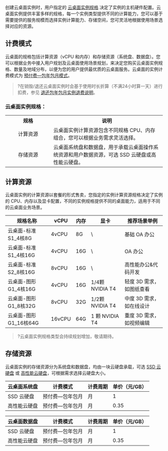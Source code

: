创建云桌面实例时，用户指定的 [云桌面实例规格](#云桌面实例规格链接) 决定了实例的主机硬件配置。云桌面实例提供丰富多样的规格，每一个实例类型提供不同的计算能力，您可以基于需要提供的服务规模而选择实例计算能力、存储空间，您可灵活地根据使用场景选择对应的资源。

## 计费模式

云桌面的规格包括计算资源（vCPU 和内存）和存储资源（系统盘、数据盘）。您可以根据业务中接入用户规划及云桌面使用场景规划，来决定您购买云桌面实例规格、数量及地域分布，以便为您的用户提供最优质的云桌面服务。云桌面的实例计费模式为 [预付费—包年包月模式](#price)。
>?在销毁/退还云桌面实例时会基于使用时长折算（不满24小时算一天）进行扣费，参见 [退还包年包月实例退费说明](#退费说明链接)。
### 云桌面实例规格：

<table>
   <tr>
      <th width="130px" style="text-align:center">规格</td>
      <th width="0px" style="text-align:center">说明</td>

   </tr>
   <tr>
      <td style="text-align:center">计算资源</td>
      <td>云桌面实例计算资源包含不同规格 CPU、内存组合，您可以根据业务需求灵活选择。</td>
   </tr>
   <tr>
      <td style="text-align:center">存储资源</td>
      <td>云桌面系统盘和数据盘，用于承载云桌面操作系统资源和用户数据资源，可选 SSD 云硬盘或高性能云硬盘。</td>
   </tr>
</table>



## 计算资源[](id:price)
云桌面实例的计算资源以套餐的形式售卖，您指定的实例计算资源规格决定了实例的 CPU、内存以及显卡配置，不同的实例规格提供不同的桌面能力，适用于不同的云桌面业务场景。

| 规格名称 |vCPU | 内存 | 显卡| 推荐场景举例
|---------|---------|---------|---------|---------|
| 云桌面-标准S1_4核8G | 4vCPU | 8G | \ | 基础 OA 办公 |
| 云桌面-标准S1_4核16G | 4vCPU | 16G| \ | OA 办公 |
| 云桌面-标准S2_8核16G | 8vCPU | 16G | \ | 高性能办公&代码开发 |
| 云桌面-图形G1_4核16G | 4vCPU | 16G | 1/4颗 NVIDIA T4 | 轻度 3D 需求，如图纸查看 |
| 云桌面-图形G1_8核32G | 8vCPU | 32G | 1/2颗 NVIDIA T4 | 中度 3D 需求，如在线设计 |
| 云桌面-图形G1_16核64G | 16vCPU | 64G | 1 颗 NVIDIA T4 | 重度 3D 需求，如视频编辑 |
>?云桌面实例规格类型会持续规划增加，敬请期待。

## 存储资源
云桌面实例的存储资源分为系统盘和数据盘，均由一块云硬盘承载，可选 [SSD 云硬盘](#SSD云硬盘链接) 或 [高性能云硬盘](#高性能云硬盘链接)，可根据需求选择云硬盘大小。

| 云桌面系统盘    | 计费模式        | 计费周期 | 单价（元/GB） |
| ----------------- | --------------- | -------- | --------------- |
| SSD 云硬盘 | 预付费—包年包月 | 月 | 1 | 
| 高性能云硬盘 |  预付费—包年包月 | 月| 0.35 | 

| 云桌面数据盘    | 计费模式        | 计费周期 | 单价（元/GB） |
| ----------------- | --------------- | -------- | --------------- |
| SSD 云硬盘 | 预付费—包年包月 | 月 | 1 | 
| 高性能云硬盘 |  预付费—包年包月 | 月| 0.35 | 

